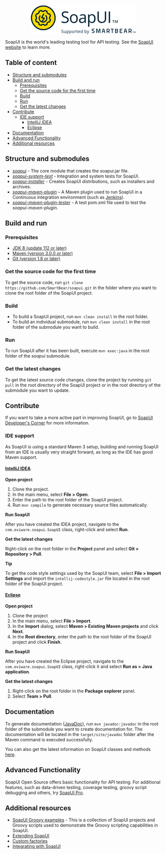 <p align="center">
	<a href="https://soapui.org/">
	  <img src="SoapUI-oss-logo.png">
	</a>
</p>

SoapUI is the world's leading testing tool for API testing. See the [SoapUI website](https://www.soapui.org/) to learn more.

## Table of content

* [Structure and submodules](#structure-and-submodules)
* [Build and run](#build-and-run)
  * [Prerequisites](#prerequisites)
  * [Get the source code for the first time](#get-the-source-code-for-the-first-time)
  * [Build](#build)
  * [Run](#run)
  * [Get the latest changes](#get-the-latest-changes)
* [Contribute](#contribute)
  * [IDE support](#ide-support)
    * [IntelliJ IDEA](#intellij-idea)
    * [Eclipse](#eclipse)
* [Documentation](#documentation)
* [Advanced Functionality](#advanced-functionality)
* [Additional resources](#additional-resources)

## Structure and submodules

* *[soapui](soapui)* - The core module that creates the soapui.jar file.
* *[soapui-system-test](soapui-system-test)* - Integration and system tests for SoapUI.
* *[soapui-installer](soapui-installer)* - Creates SoapUI distributions, such as installers and archives.
* *[soapui-maven-plugin](soapui-maven-plugin)* – A Maven plugin used to run SoapUI in a Continuous integration environment (such as [Jenkins](http://jenkins-ci.org)).
* *[soapui-maven-plugin-tester](soapui-maven-plugin-tester)* - A test pom.xml file used to test the *soapui-maven-plugin*.
 
## Build and run

### Prerequisites

* [JDK 8 (update 112 or later)](http://www.oracle.com/technetwork/java/javase/downloads/index.html)
* [Maven (version 3.0.0 or later)](http://maven.apache.org/)
* [Git (version 1.8 or later)](http://git-scm.com)

### Get the source code for the first time

To get the source code, run `git clone https://github.com/SmartBear/soapui.git` in the folder where you want to clone the root folder of the SoapUI project.

### Build

* To build a SoapUI project, run `mvn clean install` in the root folder.
* To build an individual submodule, run `mvn clean install` in the root folder of the submodule you want to build.

### Run

To run SoapUI after it has been built, execute `mvn exec:java` in the root folder of the *soapui* submodule.

### Get the latest changes

To get the latest source code changes, clone the project by running `git pull` in the root directory of the SoapUI project or in the root directory of the submodule you want to update.

## Contribute

If you want to take a more active part in improving SoapUI, go to [SoapUI Developer's Corner](http://www.soapui.org/Developers-Corner/contribute-to-soapui.html) for more information.

### IDE support

As SoapUI is using a standard Maven 3 setup, building and running SoapUI from an IDE is usually very straight forward, as long as the IDE has good Maven support.

#### [IntelliJ IDEA](https://www.jetbrains.com/idea/)

**Open project**

1. Clone the project.
2. In the main menu, select **File > Open**.
3. Enter the path to the root folder of the SoapUI project.
4. Run `mvn compile` to generate necessary source files automatically.

**Run SoapUI**

After you have created the IDEA project, navigate to the `com.eviware.soapui.SoapUI` class, right-click and select **Run**.

**Get the latest changes**

Right-click on the root folder in the **Project** panel and select **Git > Repository > Pull**.

**Tip**

To get the code style settings used by the SoapUI team, select **File > Import Settings** and import the `intellij-codestyle.jar` file located in the root folder of the SoapUI project.

#### [Eclipse](https://www.eclipse.org/ide/)

**Open project**

1. Clone the project
2. In the main menu, select **File > Import**.
3. In the **Import** dialog, select **Maven > Existing Maven projects** and click **Next**.
4. In the **Root directory**, enter the path to the root folder of the SoapUI project and click **Finish**.

**Run SoapUI**

After you have created the Eclipse project, navigate to the `com.eviware.soapui.SoapUI` class, right-click it and select **Run as > Java application**.

**Get the latest changes**

1. Right-click on the root folder in the **Package explorer** panel.
2. Select **Team > Pull**.

## Documentation
To generate documentation ([JavaDoc](http://www.oracle.com/technetwork/java/javase/documentation/index-jsp-135444.html)), run `mvn javadoc:javadoc` in the root folder of the submodule you want to create documentation for. The documentation will be located in the `target/site/javadoc` folder after the Maven command is executed successfully. 

You can also get the latest information on SoapUI classes and methods [here](http://www.soapui.org/apidocs).

## Advanced Functionality

SoapUI Open Source offers basic functionality for API testing. For additional features, such as data-driven testing, coverage testing, groovy script debugging and others, try [SoapUI Pro](https://smartbear.com/product/ready-api/soapui/overview/).


## Additional resources

* [SoapUI Groovy examples](https://github.com/SmartBear/soapui-groovy-examples) - This is a collection of SoapUI projects and Groovy scripts used to demonstrate the Groovy scripting capabilities in SoapUI.
* [Extending SoapUI](http://www.soapui.org/Developers-Corner/extending-soapui.html)
* [Custom factories](http://www.soapui.org/Developers-Corner/custom-factories.html)
* [Integrating with SoapUI](http://www.soapui.org/Developers-Corner/integrating-with-soapui.html)
